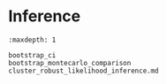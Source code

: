 # Inference

```{toctree}
:maxdepth: 1

bootstrap_ci
bootstrap_montecarlo_comparison
cluster_robust_likelihood_inference.md
```
